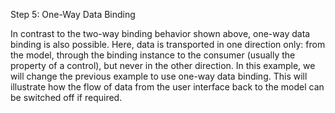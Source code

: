 Step 5: One-Way Data Binding

In contrast to the two-way binding behavior shown above, one-way data binding is also possible. Here, data is transported in one direction only: from the model, through the binding instance to the consumer (usually the property of a control), but never in the other direction. In this example, we will change the previous example to use one-way data binding. This will illustrate how the flow of data from the user interface back to the model can be switched off if required.
